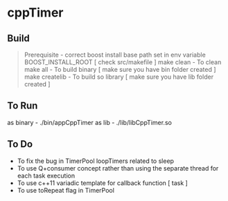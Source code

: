# cppTimer

## Build
> Prerequisite - correct boost install base path set in env variable BOOST_INSTALL_ROOT [ check src/makefile ]
make clean - To clean
make all - To build binary [ make sure you have bin folder created ]
make createlib - To build so library [ make sure you have lib folder created ]

## To Run
as binary - ./bin/appCppTimer
as lib - ./lib/libCppTimer.so

## To Do
* To fix the bug in TimerPool loopTimers related to sleep
* To use Q+consumer concept rather than using the separate thread for each task execution
* To use c++11 variadic template for callback function [ task ]
* To use toRepeat flag in TimerPool
